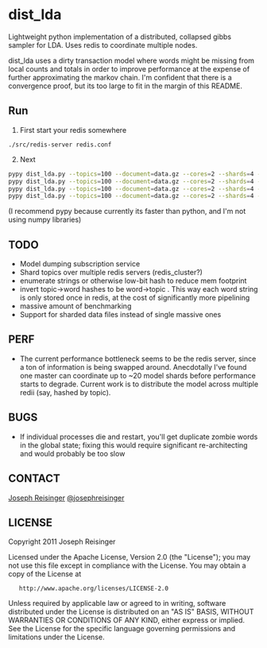 # dist_lda

Lightweight python implementation of a distributed, collapsed gibbs sampler for
LDA. Uses redis to coordinate multiple nodes.

dist_lda uses a dirty transaction model where words might be missing from local
counts and totals in order to improve performance at the expense of further
approximating the markov chain. I'm confident that there is a convergence
proof, but its too large to fit in the margin of this README.

## Run
1. First start your redis somewhere 

```
./src/redis-server redis.conf
```

2. Next 

```bash
pypy dist_lda.py --topics=100 --document=data.gz --cores=2 --shards=4 --this_shard=0 --redis=server.path:6379 --sync_every=1
pypy dist_lda.py --topics=100 --document=data.gz --cores=2 --shards=4 --this_shard=1 --redis=server.path:6379 --sync_every=1
pypy dist_lda.py --topics=100 --document=data.gz --cores=2 --shards=4 --this_shard=2 --redis=server.path:6379 --sync_every=1
pypy dist_lda.py --topics=100 --document=data.gz --cores=2 --shards=4 --this_shard=3 --redis=server.path:6379 --sync_every=1
```
(I recommend pypy because currently its faster than python, and I'm not using numpy libraries)

## TODO
* Model dumping subscription service
* Shard topics over multiple redis servers (redis_cluster?)
* enumerate strings or otherwise low-bit hash to reduce mem footprint
* invert topic->word hashes to be word->topic . This way each word string is only stored once in redis, at the cost of significantly more pipelining
* massive amount of benchmarking
* Support for sharded data files instead of single massive ones

## PERF
* The current performance bottleneck seems to be the redis server, since a ton of information is being swapped around. Anecdotally I've found one master can coordinate up to ~20 model shards before performance starts to degrade. Current work is to distribute the model across multiple redii (say, hashed by topic).


## BUGS
* If individual processes die and restart, you'll get duplicate zombie words in the global state; fixing this would require significant re-architecting and would probably be too slow


## CONTACT
[Joseph Reisinger](http://www.cs.utexas.edu/~joeraii)
[@josephreisinger](http://www.twitter.com/josephreisinger)

## LICENSE

   Copyright 2011 Joseph Reisinger

   Licensed under the Apache License, Version 2.0 (the "License");
   you may not use this file except in compliance with the License.
   You may obtain a copy of the License at

       http://www.apache.org/licenses/LICENSE-2.0

   Unless required by applicable law or agreed to in writing, software
   distributed under the License is distributed on an "AS IS" BASIS,
   WITHOUT WARRANTIES OR CONDITIONS OF ANY KIND, either express or implied.
   See the License for the specific language governing permissions and
   limitations under the License.

